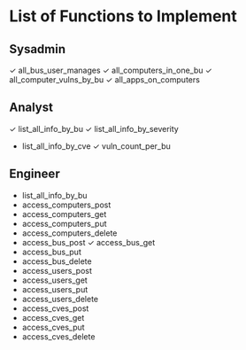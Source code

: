 # List of Functions to Implement

## Sysadmin

✓ all_bus_user_manages
✓ all_computers_in_one_bu
✓ all_computer_vulns_by_bu
✓ all_apps_on_computers

## Analyst

✓ list_all_info_by_bu
✓ list_all_info_by_severity
- list_all_info_by_cve
✓ vuln_count_per_bu

## Engineer

- list_all_info_by_bu
- access_computers_post
- access_computers_get
- access_computers_put
- access_computers_delete
- access_bus_post
✓ access_bus_get
- access_bus_put
- access_bus_delete
- access_users_post
- access_users_get
- access_users_put
- access_users_delete
- access_cves_post
- access_cves_get
- access_cves_put
- access_cves_delete
